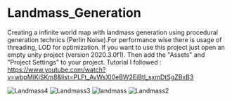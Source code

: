 # Landmass_Generation
Creating a infinite world map with landmass generation using procedural generation technics (Perlin Noise).For performance wise there is usage of  threading, LOD for optimization. If you want to use this project just open an empty unity project (version 2020.3.0f1). Then add the "Assets" and "Project Settings" to your project.
Tutorial I followed : https://www.youtube.com/watch?v=wbpMiKiSKm8&list=PLFt_AvWsXl0eBW2EiBtl_sxmDtSgZBxB3

![Landmass4](https://user-images.githubusercontent.com/73240379/174745778-11f4030a-7c46-48c5-a31c-6311c4d2b90d.png)
![Landmass3](https://user-images.githubusercontent.com/73240379/174745770-78274112-999b-42dd-9fa9-06f78c34b344.png)
![landmass](https://user-images.githubusercontent.com/73240379/174745756-0e948016-1241-4aa8-842d-f135de0f81bc.png)
![Landmass2](https://user-images.githubusercontent.com/73240379/174745759-da978e2a-f511-4775-955a-5727ad83c984.png)
